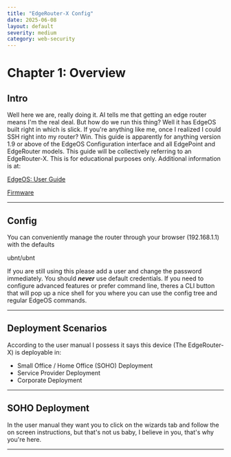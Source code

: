 ```yaml
---
title: "EdgeRouter-X Config"
date: 2025-06-08
layout: default
severity: medium
category: web-security
---
```


# Chapter 1: Overview
## Intro

Well here we are, really doing it. AI tells me that getting an edge router means I'm the real deal. But how do we
run this thing? Well it has EdgeOS built right in which is slick. If you're anything like me, once I realized I could 
SSH right into my router? Win. This guide is apparently for anything version 1.9 or above of the EdgeOS Configuration
interface and all EdgePoint and EdgeRouter models. This guide will be collectively referring to an EdgeRouter-X.
This is for educational purposes only.
Additional information is at:


[EdgeOS: User Guide](https://dl.ubnt.com/guides/edgemax/EdgeOS_UG.pdf)


[Firmware](http://documentation.ubnt.com/edgemax)

---

## Config
You can conveniently manage the router through your browser (192.168.1.1) with the defaults

ubnt/ubnt

If you are still using this please add a user and change the password immediately. You should ***never*** use 
default credentials. If you need to configure advanced features or prefer command line, theres a CLI button that
will pop up a nice shell for you where you can use the config tree and regular EdgeOS commands.

---

## Deployment Scenarios

According to the user manual I possess it says this device (The EdgeRouter-X) is deployable in: 

- Small Office / Home Office (SOHO) Deployment
- Service Provider Deployment
- Corporate Deployment

---

## SOHO Deployment

In the user manual they want you to click on the wizards tab and follow the on screen instructions, but that's not us
baby, I believe in you, that's why you're here.

---

